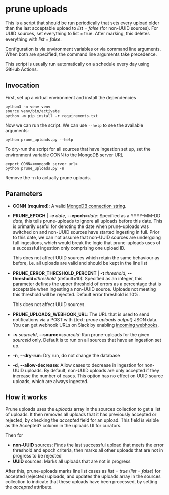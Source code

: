 # prune uploads

This is a script that should be run periodically that sets every upload older
than the last acceptable upload to *list = false* (for non-UUID sources). For
UUID sources, set everything to list = true. After marking, this deletes
everything with *list = false*.

Configuration is via environment variables or via command line arguments.
When both are specified, the command line arguments take precedence.

This script is usually run automatically on a schedule every day using GitHub Actions.

## Invocation

First, set up a virtual environment and install the dependencies

    python3 -m venv venv
    source venv/bin/activate
    python -m pip install -r requirements.txt

Now we can run the script. We can use `--help` to see the available arguments:

    python prune_uploads.py --help

To dry-run the script for all sources that have ingestion set up, set the environment
variable CONN to the MongoDB server URL

    export CONN=<mongodb server url>
    python prune_uploads.py -n

Remove the -n to actually prune uploads.

## Parameters

* **CONN** (**required**): A valid
   [MongoDB connection string](https://docs.mongodb.com/manual/reference/connection-string/).

* **PRUNE_EPOCH** | **-e** *date*, **--epoch**=*date*:
  Specified as a YYYY-MM-DD *date*, this tells prune-uploads to ignore all
  uploads before this date. This is primarily useful for denoting the date when
  prune-uploads was switched on and non-UUID sources have started ingesting in
  full. Prior to this date, we can not assume that non-UUID sources are
  undergoing full ingestions, which would break the logic that prune-uploads
  uses of a successful ingestion only comprising one upload ID.

  This does not affect UUID sources which retain the same behaviour as before,
  i.e. all uploads are valid and should be kept in the line list

* **PRUNE_ERROR_THRESHOLD_PERCENT** |
  **-t** *threshold*, **--threshold**=*threshold* (default=10):
  Specified as an integer, this parameter defines the upper threshold of errors
  as a percentage that is acceptable when ingesting a non-UUID source. Uploads
  not meeting this threshold will be rejected. Default error threshold is 10%.

  This does not affect UUID sources.

* **PRUNE_UPLOADS_WEBHOOK_URL**: The URL that is used to send notifications
  via a POST with {text: *prune uploads output*} JSON data. You can get webhook URLs
  on Slack by enabling [incoming webhooks](https://api.slack.com/messaging/webhooks).

* **-s** *sourceId*, **--source**=*sourceId*:
  Run prune-uploads for the given *sourceId* only.
  Default is to run on all sources that have an ingestion set up.

* **-n**, **--dry-run**: Dry run, do not change the database

* **-d**, **--allow-decrease**: Allow cases to decrease in ingestion for non-UUID
  uploads. By default, non-UUID uploads are only accepted if they increase the number
  of cases. This option has no effect on UUID source uploads, which are always
  ingested.


## How it works

Prune uploads uses the *uploads* array in the sources collection to get a list
of uploads. It then removes all uploads that it has previously accepted or
rejected, by checking the *accepted* field for an upload. This field is visible
as the Accepted? column in the uploads UI for curators.

Then for

* **non-UUID** sources: Finds the last successful upload that meets the error
  threshold and epoch criteria, then marks all other uploads that are not in
  progress to be rejected
* **UUID** sources: Marks all uploads that are not in progress

After this, prune-uploads marks line list cases as *list = true* (*list = false*) for
accepted (rejected) uploads, and updates the uploads array in the sources collection to
indicate that these uploads have been processed, by setting the *accepted* attribute.
